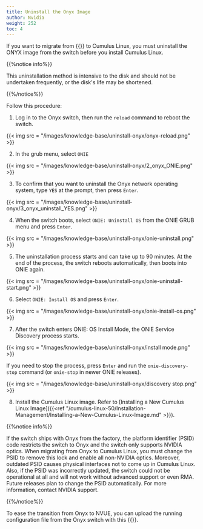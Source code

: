 ```yaml
---
title: Uninstall the Onyx Image
author: Nvidia
weight: 252
toc: 4
---
```


If you want to migrate from {{<exlink url="https://www.nvidia.com/en-us/networking/ethernet-switching/onyx/" text="Onyx">}} to Cumulus Linux, you must uninstall the ONYX image from the switch before you install Cumulus Linux.

{{%notice info%}}

This uninstallation method is intensive to the disk and should not be undertaken frequently, or the disk's life may be shortened.

{{%/notice%}}

Follow this procedure:

1. Log in to the Onyx switch, then run the `reload` command to reboot the switch.

{{< img src = "/images/knowledge-base/uninstall-onyx/onyx-reload.png" >}}

2. In the grub menu, select `ONIE`

{{< img src = "/images/knowledge-base/uninstall-onyx/2_onyx_ONIE.png" >}}

3. To confirm that you want to uninstall the Onyx network operating system, type `YES` at the prompt, then press `Enter`.

{{< img src = "/images/knowledge-base/uninstall-onyx/3_onyx_uninstall_YES.png" >}}

4. When the switch boots, select `ONIE: Uninstall OS` from the ONIE GRUB menu and press `Enter`.

{{< img src = "/images/knowledge-base/uninstall-onyx/onie-uninstall.png" >}}

5. The uninstallation process starts and can take up to 90 minutes. At the end of the process, the switch reboots automatically, then boots into ONIE again.

{{< img src = "/images/knowledge-base/uninstall-onyx/onie-uninstall-start.png" >}}

6. Select `ONIE: Install OS` and press `Enter`.

{{< img src = "/images/knowledge-base/uninstall-onyx/onie-install-os.png" >}}

7. After the switch enters ONIE: OS Install Mode, the ONIE Service Discovery process starts.

{{< img src = "/images/knowledge-base/uninstall-onyx/install mode.png" >}}

If you need to stop the process, press `Enter` and run the `onie-discovery-stop` command (or `onie-stop` in newer ONIE releases).

{{< img src = "/images/knowledge-base/uninstall-onyx/discovery stop.png" >}}

8. Install the Cumulus Linux image. Refer to [Installing a New Cumulus Linux Image]({{<ref "/cumulus-linux-50/Installation-Management/Installing-a-New-Cumulus-Linux-Image.md" >}}).

{{%notice info%}}

If the switch ships with Onyx from the factory, the platform identifier (PSID) code restricts the switch to Onyx and the switch only supports NVIDIA optics. When migrating from Onyx to Cumulus Linux, you must change the PSID to remove this lock and enable all non-NVIDIA optics. Moreover, outdated PSID causes physical interfaces not to come up in Cumulus Linux. Also, if the PSID was incorrectly updated, the switch could not be operational at all and will not work without advanced support or even RMA. </br>
Future releases plan to change the PSID automatically. For more information, contact NVIDIA support.

{{%/notice%}}

To ease the transition from Onyx to NVUE, you can upload the running configuration file from the Onyx switch with this {{<exlink url="https://air.nvidia.com/migrate/" text="NVUE Migration Tool">}}.

<!--


## Advanced Uninstallation Procedure

Another method of Onyx NOS uninstallation is by re-installing ONIE using the *ONIE: Rescue* or *ONIE: Embed ONIE* mode.

{{%notice info%}}

Make sure to involve NVIDIA support or professional services for assistance to perform this method. 

{{%/notice%}}

Follow steps 1-3 showen above. 

4. Select `ONIE: Rescue` or `ONIE: Embed ONIE`. These two options will allow you to re-install ONIE on the switch using the onie-updater file. 

{{< img src = "/images/knowledge-base/uninstall-onyx/4_onyx_ONIE_rescue.png" >}}

{{< img src = "/images/knowledge-base/uninstall-onyx/4_onyx_ONIE_embed.png" >}}

{{%notice note%}}

Place the onie-updater file on a local HTTP/FTP/TFTP server or on the switch itself.

{{%/notice%}}

5. Run the `onie-self-update` with `-e` flag to embed ONIE in the hard disk and select the *onie-updater* file to re-install ONIE.
```
ONIE:/ # onie-self-update -e [path to onie-updater]
```
e.g. 
```
ONIE:/ # onie-self-update -e http://10.1.0.250/onie-updater-x86
ONIE:/ # onie-self-update -e /tmp/onie-updater
```
Once ONIE re-installed and the switch rebooted, continue with steps 6-8 showen above.

-->






